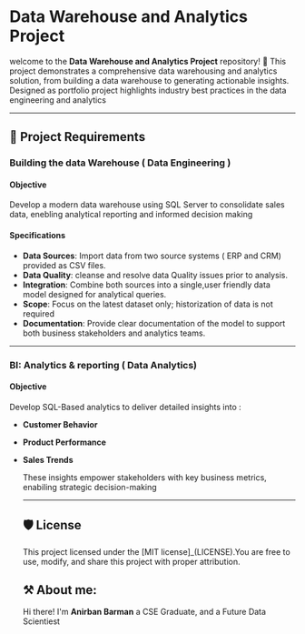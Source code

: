 # Data Warehouse and Analytics Project
welcome to the **Data Warehouse and Analytics Project** repository! 🚀
This project demonstrates a comprehensive data warehousing and analytics solution, from building a data warehouse to generating actionable insights. Designed as portfolio project highlights industry best practices in the data engineering and analytics


---
## 🚀 Project Requirements

### Building the data Warehouse ( Data Engineering )

#### Objective
Develop a modern data warehouse using SQL Server to consolidate sales data, enebling analytical reporting and informed decision making

#### Specifications
- **Data Sources**: Import data from two source systems ( ERP and CRM) provided as CSV files.
- **Data Quality**: cleanse and resolve data Quality issues prior to analysis.
- **Integration**: Combine both sources into a single,user friendly data model designed for analytical queries.
- **Scope**: Focus on the latest dataset only; historization of data is not required
- **Documentation**: Provide clear documentation of the model to support both business stakeholders and analytics teams.


---

### BI: Analytics & reporting ( Data Analytics)

#### Objective
Develop SQL-Based analytics to deliver detailed insights into :
- **Customer Behavior**
- **Product Performance**
- **Sales Trends**

  These insights empower stakeholders with key business metrics, enabiling strategic decision-making

  ---

  ## 🛡️ License

  This project licensed under the [MIT license]_(LICENSE).You are free to use, modify, and share this project with proper attribution.

  ## ⚒️ About me:

  Hi there! I'm **Anirban Barman** a CSE Graduate, and a Future Data Scientiest

  
